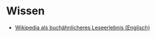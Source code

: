 # Wissen

- [Wikipedia als buchähnlicheres Leseerlebnis (Englisch)](https://encyclopedia.marginalia.nu/)
